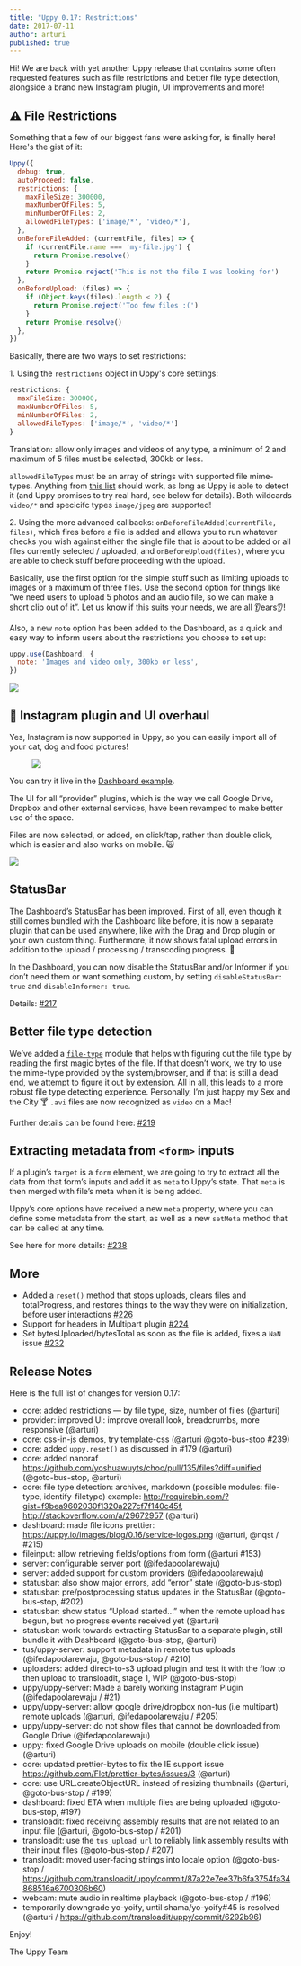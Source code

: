 ```yaml
---
title: "Uppy 0.17: Restrictions"
date: 2017-07-11
author: arturi
published: true
---
```


Hi! We are back with yet another Uppy release that contains some often requested features such as file restrictions and better file type detection, alongside a brand new Instagram plugin, UI improvements and more!

<!-- more -->

## ⚠️ File Restrictions

Something that a few of our biggest fans were asking for, is finally here! Here's the gist of it:

```js
Uppy({
  debug: true,
  autoProceed: false,
  restrictions: {
    maxFileSize: 300000,
    maxNumberOfFiles: 5,
    minNumberOfFiles: 2,
    allowedFileTypes: ['image/*', 'video/*'],
  },
  onBeforeFileAdded: (currentFile, files) => {
    if (currentFile.name === 'my-file.jpg') {
      return Promise.resolve()
    }
    return Promise.reject('This is not the file I was looking for')
  },
  onBeforeUpload: (files) => {
    if (Object.keys(files).length < 2) {
      return Promise.reject('Too few files :(')
    }
    return Promise.resolve()
  },
})
```

Basically, there are two ways to set restrictions:

1\. Using the `restrictions` object in Uppy's core settings:

```js
restrictions: {
  maxFileSize: 300000,
  maxNumberOfFiles: 5,
  minNumberOfFiles: 2,
  allowedFileTypes: ['image/*', 'video/*']
}
```

Translation: allow only images and videos of any type, a minimum of 2 and maximum of 5 files must be selected, 300kb or less.

`allowedFileTypes` must be an array of strings with supported file mime-types. Anything from [this list](https://www.iana.org/assignments/media-types/media-types.xhtml) should work, as long as Uppy is able to detect it (and Uppy promises to try real hard, see below for details). Both wildcards `video/*` and specicifc types `image/jpeg` are supported!

2\. Using the more advanced callbacks: `onBeforeFileAdded(currentFile, files)`, which fires before a file is added and allows you to run whatever checks you wish against either the single file that is about to be added or all files currently selected / uploaded, and `onBeforeUpload(files)`, where you are able to check stuff before proceeding with the upload.

Basically, use the first option for the simple stuff such as limiting uploads to images or a maximum of three files. Use the second option for things like “we need users to upload 5 photos and an audio file, so we can make a short clip out of it”. Let us know if this suits your needs, we are all 👂ears👂!

Also, a new `note` option has been added to the Dashboard, as a quick and easy way to inform users about the restrictions you choose to set up:

```js
uppy.use(Dashboard, {
  note: 'Images and video only, 300kb or less',
})
```

<img class="border" src="/images/blog/0.17/restrictions-note.jpg">

## 📸 Instagram plugin and UI overhaul

Yes, Instagram is now supported in Uppy, so you can easily import all of your cat, dog and food pictures!

<figure class="wide">
  <img class="border" src="/images/blog/0.17/instagram-ui.jpg">
</figure>

You can try it live in the [Dashboard example](https://uppy.io/examples/dashboard/).

The UI for all “provider” plugins, which is the way we call Google Drive, Dropbox and other external services, have been revamped to make better use of the space.

Files are now selected, or added, on click/tap, rather than double click, which is easier and also works on mobile. 🙀

<img class="border" src="/images/blog/0.17/provider-search.jpg">

## StatusBar

The Dashboard’s StatusBar has been improved. First of all, even though it still comes bundled with the Dashboard like before, it is now a separate plugin that can be used anywhere, like with the Drag and Drop plugin or your own custom thing. Furthermore, it now shows fatal upload errors in addition to the upload / processing / transcoding progress. 💪

In the Dashboard, you can now disable the StatusBar and/or Informer if you don’t need them or want something custom, by setting `disableStatusBar: true` and `disableInformer: true`.

Details: [#217](https://github.com/transloadit/uppy/pull/217)

## Better file type detection

We’ve added a [`file-type`](https://github.com/sindresorhus/file-type) module that helps with figuring out the file type by reading the first magic bytes of the file. If that doesn’t work, we try to use the mime-type provided by the system/browser, and if that is still a dead end, we attempt to figure it out by extension. All in all, this leads to a more robust file type detecting experience. Personally, I’m just happy my Sex and the City 🍸 `.avi` files are now recognized as `video` on a Mac!

Further details can be found here: [#219](https://github.com/transloadit/uppy/pull/219)

## Extracting metadata from `<form>` inputs

If a plugin’s `target` is a `form` element, we are going to try to extract all the data from that form’s inputs and add it as `meta` to Uppy’s state. That `meta` is then merged with file’s meta when it is being added.

Uppy’s core options have received a new `meta` property, where you can define some metadata from the start, as well as a new `setMeta` method that can be called at any time.

See here for more details: [#238](https://github.com/transloadit/uppy/pull/238)

## More

*   Added a `reset()` method that stops uploads, clears files and totalProgress, and restores things to the way they were on initialization, before user interactions [#226](https://github.com/transloadit/uppy/pull/226)
*   Support for headers in Multipart plugin [#224](https://github.com/transloadit/uppy/pull/224)
*   Set bytesUploaded/bytesTotal as soon as the file is added, fixes a `NaN` issue [#232](https://github.com/transloadit/uppy/pull/232)

## Release Notes

Here is the full list of changes for version 0.17:

*   core: added restrictions — by file type, size, number of files (@arturi)
*   provider: improved UI: improve overall look, breadcrumbs, more responsive (@arturi)
*   core: css-in-js demos, try template-css (@arturi @goto-bus-stop #239)
*   core: added `uppy.reset()` as discussed in #179 (@arturi)
*   core: added nanoraf <https://github.com/yoshuawuyts/choo/pull/135/files?diff=unified> (@goto-bus-stop, @arturi)
*   core: file type detection: archives, markdown (possible modules: file-type, identify-filetype) example: <http://requirebin.com/?gist=f9bea9602030f1320a227cf7f140c45f>, <http://stackoverflow.com/a/29672957> (@arturi)
*   dashboard: made file icons prettier: <https://uppy.io/images/blog/0.16/service-logos.png> (@arturi, @nqst / #215)
*   fileinput: allow retrieving fields/options from form (@arturi #153)
*   server: configurable server port (@ifedapoolarewaju)
*   server: added support for custom providers (@ifedapoolarewaju)
*   statusbar: also show major errors, add “error” state (@goto-bus-stop)
*   statusbar: pre/postprocessing status updates in the StatusBar (@goto-bus-stop, #202)
*   statusbar: show status “Upload started...” when the remote upload has begun, but no progress events received yet (@arturi)
*   statusbar: work towards extracting StatusBar to a separate plugin, still bundle it with Dashboard (@goto-bus-stop, @arturi)
*   tus/uppy-server: support metadata in remote tus uploads (@ifedapoolarewaju, @goto-bus-stop / #210)
*   uploaders: added direct-to-s3 upload plugin and test it with the flow to then upload to transloadit, stage 1, WIP (@goto-bus-stop)
*   uppy/uppy-server: Made a barely working Instagram Plugin (@ifedapoolarewaju / #21)
*   uppy/uppy-server: allow google drive/dropbox non-tus (i.e multipart) remote uploads (@arturi, @ifedapoolarewaju / #205)
*   uppy/uppy-server: do not show files that cannot be downloaded from Google Drive (@ifedapoolarewaju)
*   uppy: fixed Google Drive uploads on mobile (double click issue) (@arturi)
*   core: updated prettier-bytes to fix the IE support issue <https://github.com/Flet/prettier-bytes/issues/3> (@arturi)
*   core: use URL.createObjectURL instead of resizing thumbnails (@arturi, @goto-bus-stop / #199)
*   dashboard: fixed ETA when multiple files are being uploaded (@goto-bus-stop, #197)
*   transloadit: fixed receiving assembly results that are not related to an input file (@arturi, @goto-bus-stop / #201)
*   transloadit: use the `tus_upload_url` to reliably link assembly results with their input files (@goto-bus-stop / #207)
*   transloadit: moved user-facing strings into locale option (@goto-bus-stop / <https://github.com/transloadit/uppy/commit/87a22e7ee37b6fa3754fa34868516a6700306b60>)
*   webcam: mute audio in realtime playback (@goto-bus-stop / #196)
*   temporarily downgrade yo-yoify, until shama/yo-yoify#45 is resolved (@arturi / <https://github.com/transloadit/uppy/commit/6292b96>)

Enjoy!

The Uppy Team
